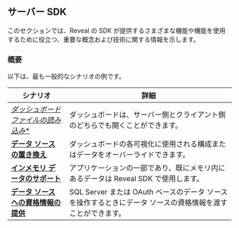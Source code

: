 ## サーバー SDK

このセクションでは、Reveal の SDK が提供するさまざまな機能や機能を使用するために役立つ、重要な概念および技術に関する情報を示します。

### 概要

以下は、最も一般的なシナリオの例です。

|**シナリオ**    |**詳細** |
|---|---|                                                                         
| [*ダッシュボード ファイルの読み込み**](loading-dashboards.md)                              | ダッシュボードは、サーバー側とクライアント側のどちらでも開くことができます。                                                |
| [**データ ソースの置き換え**](using-the-server-sdk/replacing-data-sources/replacing-data-sources-mssql.md)                           | ダッシュボードの各可視化に使用される構成またはデータをオーバーライドできます。                        |
| [**インメモリ データのサポート**](in-memory-data.md)                                   | アプリケーションの一部であり、既にメモリ内にあるデータは Reveal SDK で使用します。                           |
| [**データ ソースへの資格情報の提供**](providing-credentials-datasources.md) | SQL Server または OAuth ベースのデータ ソースを操作するときにデータ ソースの資格情報を渡すことができます。                     |
